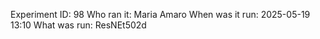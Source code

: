 Experiment ID: 98
Who ran it: Maria Amaro
When was it run: 2025-05-19 13:10
What was run: ResNEt502d
